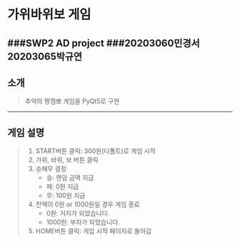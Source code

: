# 가위바위보 게임
###SWP2 AD project
###20203060민경서 20203065박규연
---------------
## 소개
> 추억의 짱깸뽀 게임을 PyQt5로 구현
---------------
## 게임 설명
> 1. START버튼 클릭: 300원(디폴트)로 게임 시작
> 2. 가위, 바위, 보 버튼 클릭
> 3. 승패무 결정
>    * 승: 랜덤 금액 지급
>    * 패: 0원 지급
>    * 무: 100원 지급
> 4. 잔액이 0원 or 1000원일 경우 게임 종료
>    * 0원: 거지가 되었습니다.
>    * 1000원: 부자가 되었습니다.
> 5. HOME버튼 클릭: 게임 시작 페이지로 돌아감

